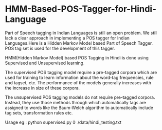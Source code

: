 # HMM-Based-POS-Tagger-for-Hindi-Language

Part of Speech tagging in Indian Languages is still an open problem. We still lack a clear approach in implementing a POS tagger for Indian Languages.Here is a Hidden Markov Model based Part of Speech Tagger. POS tag set is used for the development of this tagger.

HMM(Hidden Markov Model) based POS Tagging in Hindi is done using Supervised and Unsupervised learning.

The supervised POS tagging model require a pre-tagged corpora which are used for training to learn information about the word-tag frequencies, rule and tagset, etc. The performance of the models generally increases with the increase in size of these corpora.

The unsupervised POS tagging models do not require pre-tagged corpora. Instead, they use those methods through which automatically tags are assigned to words like the Baum-Welch algorithm to automatically include tag sets, transformation rules etc. 


Usage eg : python supervised.py 0 ./data/hindi_testing.txt
